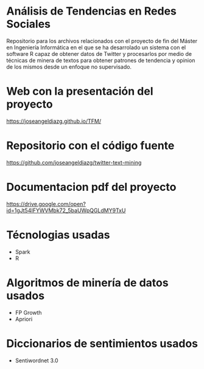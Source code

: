 # Análisis de Tendencias en Redes Sociales

Repositorio para los archivos relacionados con el proyecto de fin del Máster en Ingeniería Informática en el que se ha desarrolado un sistema con el software R capaz de obtener datos de Twitter y procesarlos por medio de técnicas de minera de textos para obtener patrones de tendencia y opinion de los mismos desde un enfoque no supervisado. 

# Web con la presentación del proyecto

https://joseangeldiazg.github.io/TFM/

# Repositorio con el código fuente

https://github.com/joseangeldiazg/twitter-text-mining

# Documentacion pdf del proyecto

https://drive.google.com/open?id=1gJt54IFYWVMbk72_5baUWpQGLdMY9TxU

# Técnologias usadas

* Spark
* R

# Algoritmos de minería de datos usados

* FP Growth
* Apriori 

# Diccionarios de sentimientos usados

* Sentiwordnet 3.0

